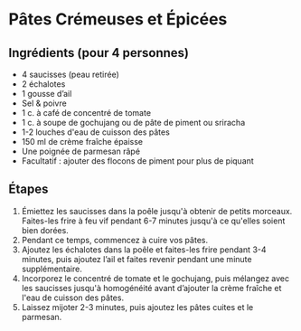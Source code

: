 # Pâtes Crémeuses et Épicées

## Ingrédients (pour 4 personnes)

- 4 saucisses (peau retirée)
- 2 échalotes
- 1 gousse d’ail
- Sel & poivre
- 1 c. à café de concentré de tomate
- 1 c. à soupe de gochujang ou de pâte de piment ou sriracha
- 1-2 louches d'eau de cuisson des pâtes
- 150 ml de crème fraîche épaisse
- Une poignée de parmesan râpé
- Facultatif : ajouter des flocons de piment pour plus de piquant

## Étapes

1. Émiettez les saucisses dans la poêle jusqu'à obtenir de petits morceaux. Faites-les frire à feu vif pendant 6-7 minutes jusqu'à ce qu'elles soient bien dorées.
2. Pendant ce temps, commencez à cuire vos pâtes.
3. Ajoutez les échalotes dans la poêle et faites-les frire pendant 3-4 minutes, puis ajoutez l’ail et faites revenir pendant une minute supplémentaire.
4. Incorporez le concentré de tomate et le gochujang, puis mélangez avec les saucisses jusqu'à homogénéité avant d’ajouter la crème fraîche et l'eau de cuisson des pâtes.
5. Laissez mijoter 2-3 minutes, puis ajoutez les pâtes cuites et le parmesan.
